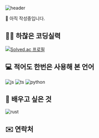 <!--
**vallisneria/vallisneria** is a ✨ _special_ ✨ repository because its `README.md` (this file) appears on your GitHub profile.

Here are some ideas to get you started:

- 🔭 I’m currently working on ...
- 🌱 I’m currently learning ...
- 👯 I’m looking to collaborate on ...
- 🤔 I’m looking for help with ...
- 💬 Ask me about ...
- 📫 How to reach me: ...
- 😄 Pronouns: ...
- ⚡ Fun fact: ...
-->

![header](https://capsule-render.vercel.app/api?type=waving&color=d1e9d1&height=200&section=header&text=Lee%20Gyeong-Muk&fontSize=75&fontColor=000000)

🚧 아직 작성중입니다.

## 👨‍💻 하찮은 코딩실력
[![Solved.ac 프로필](http://mazassumnida.wtf/api/v2/generate_badge?boj=neria34)](https://github.com/mazassumnida/mazassumnida)

## 💻 적어도 한번은 사용해 본 언어
![js](https://img.shields.io/static/v1?style=flat-square&label=&logo=javascript&message=JavaScript&logoColor=101820&color=F7DF1E)
![ts](https://img.shields.io/static/v1?style=flat-square&label=&logo=typescript&message=TypeScript&logoColor=FFFFFF&color=3178C6)
![python](https://img.shields.io/static/v1?style=flat-square&label=&logo=python&message=Python&logoColor=FFFFFF&color=3776AB)


## 🌱 배우고 싶은 것
![rust](https://img.shields.io/static/v1?style=flat-square&label=&logo=rust&message=Rust&logoColor=FFFFFF&color=000000)


## ✉️ 연락처
